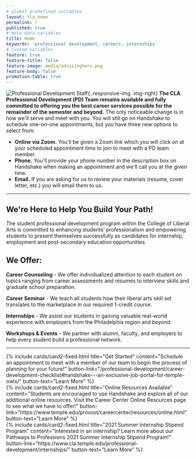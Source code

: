 ```yaml
---
# global predefined variables
layout: tla_home
permalink: /
published: true
# meta-data variables
title: Home
keywords: 'professional development, careers, internships'
# custom variables
feature: true
feature-title: false
feature-image: media/advisinghero.png
feature-body: false
promotion-table: true
---
```

![Professional Development Staff]({{site.baseurl}}/media/resizednewprofessionaldevelopmentgroup.jpg){:.responsive-img .img-right}
**The CLA Professional Development (PD) Team remains available and fully committed to offering you the best career services possible for the remainder of the semester and beyond.** The only noticeable change is in how we'll serve and meet with you. You will still go on Handshake to schedule one-on-one appointments, but you have three new options to select from:

- **Online via Zoom.** You'll be given a Zoom link which you will click on at your scheduled appointment time to join to meet with a PD team member.
- **Phone.** You'll provide your phone number in the description box on Handshake when making an appointment and we'll call you at the given time.
- **Email.** If you are asking for us to review your materials (resume, cover letter, etc.) you will email them to us.

___

## We're Here to Help You Build Your Path!
The student professional development program within the College of Liberal Arts is committed to enhancing students’ professionalism and empowering students to present themselves successfully as candidates for internship, employment and post-secondary education opportunities.

## We Offer:
**Career Counseling** - We offer individualized attention to each student on topics ranging from career assessments and résumés to interview skills and graduate school preparation.

**Career Seminar** - We teach all students how their liberal arts skill set translates to the marketplace in our required 1-credit course.

**Internships** - We assist our students in gaining valuable real-world experience with employers from the Philadelphia region and beyond.

**Workshops & Events** - We partner with alumni, faculty, and employers to help every student build a professional network.

___

<div class="row row-wide">
  <div class="col m12 l4">{% include cards/card2-fixed.html
    title="Get Started"
    content="Schedule an appointment to meet with a member of our team to begin the process of planning for your future!"
    button-link="/professional-development/career-development-checklist#handshake---an-exclusive-job-portal-for-temple-owls/"
    button-text="Learn More" %}
  </div>
  <div class="col m12 l4">{% include cards/card2-fixed.html
    title="Online Resources Available"
    content="Students are encouraged to use Handshake and explore all of our additional online resources. Visit the Career Center Online Resources page to see what we have to offer!"
    button-link="https://www.temple.edu/provost/careercenter/resources/online.html"
    button-text="Learn More" %}
    </div>
    <div class="col m12 l4">{% include cards/card2-fixed.html
      title="2021 Summer Internship Stipend Program"
      content="Interested in an internship? Learn more about our Pathways to Professions 2021 Summer Internship Stipend Program!"
      button-link="https://www.cla.temple.edu/professional-development/internships/"
      button-text="Learn More" %}
    </div>
</div>
